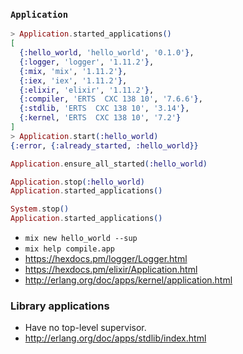 ### `Application`

```elixir
> Application.started_applications()
[
  {:hello_world, 'hello_world', '0.1.0'},
  {:logger, 'logger', '1.11.2'},
  {:mix, 'mix', '1.11.2'},
  {:iex, 'iex', '1.11.2'},
  {:elixir, 'elixir', '1.11.2'},
  {:compiler, 'ERTS  CXC 138 10', '7.6.6'},
  {:stdlib, 'ERTS  CXC 138 10', '3.14'},
  {:kernel, 'ERTS  CXC 138 10', '7.2'}
]
> Application.start(:hello_world)
{:error, {:already_started, :hello_world}}

Application.ensure_all_started(:hello_world)

Application.stop(:hello_world)
Application.started_applications()

System.stop()
Application.started_applications()
```

- `mix new hello_world --sup`
- `mix help compile.app`
- https://hexdocs.pm/logger/Logger.html
- https://hexdocs.pm/elixir/Application.html
- http://erlang.org/doc/apps/kernel/application.html

### Library applications

- Have no top-level supervisor.
- http://erlang.org/doc/apps/stdlib/index.html

###

```elixir

```
